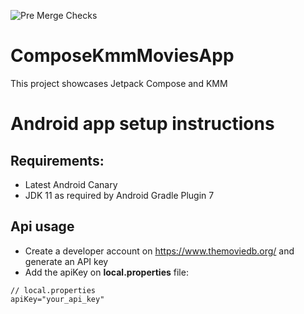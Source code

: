 ![Pre Merge Checks](https://github.com/concretesolutions/ComposeKmmMoviesApp/workflows/Pre-merge%20checks/badge.svg?event=push)

# ComposeKmmMoviesApp
This project showcases Jetpack Compose and KMM

# Android app setup instructions

## Requirements:
- Latest Android Canary
- JDK 11 as required by Android Gradle Plugin 7

## Api usage
- Create a developer account on https://www.themoviedb.org/ and generate an API key
- Add the apiKey on **local.properties** file:

```
// local.properties
apiKey="your_api_key"
```

